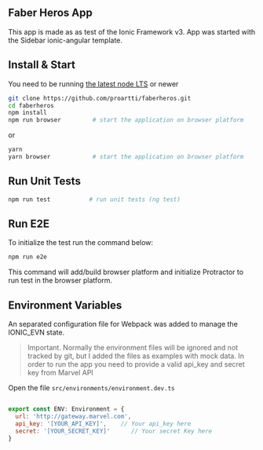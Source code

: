 ## Faber Heros App

This app is made as as test of the Ionic Framework v3.
App was started with the Sidebar ionic-angular template.

## Install & Start

You need to be running [the latest node LTS](https://nodejs.org/en/download/) or newer

```bash
git clone https://github.com/proartti/faberheros.git
cd faberheros
npm install
npm run browser         # start the application on browser platform
```
or
```bash
yarn
yarn browser            # start the application on browser platform
```

## Run Unit Tests
```bash
npm run test           # run unit tests (ng test)
```

## Run E2E

To initialize the test run the command below:

```bash
npm run e2e
```

This command will add/build browser platform and initialize Protractor to run test in the browser platform.


## Environment Variables

An separated configuration file for Webpack was added to manage the IONIC_EVN state.

> Important. Normally the environment files will be ignored and not tracked by git, but I added the files as examples with mock data. In order to run the app you need to provide a valid api_key and secret key from Marvel API

Open the file `src/environments/environment.dev.ts`

```javascript

export const ENV: Environment = {
  url: 'http://gateway.marvel.com',
  api_key: '[YOUR_API_KEY]',    // Your api_key here
  secret: '[YOUR_SECRET_KEY]'      // Your secret Key here
}

```
